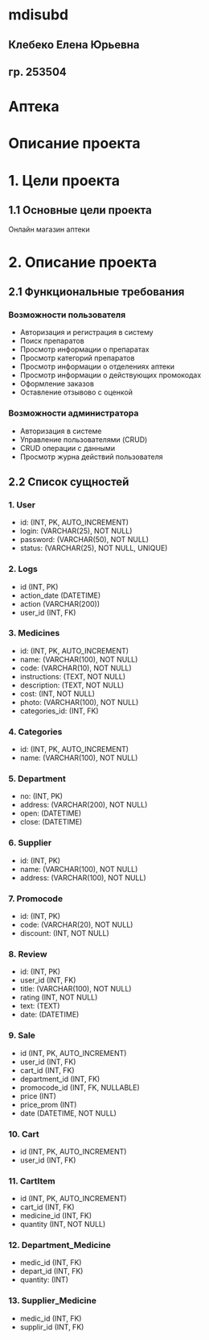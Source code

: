 # mdisubd
## Клебеко Елена Юрьевна
## гр. 253504
# Аптека
# Описание проекта
# 1. Цели проекта
## 1.1 Основные цели проекта
Онлайн магазин аптеки
# 2. Описание проекта
## 2.1 Функциональные требования
### Возможности пользователя
- Авторизация и регистрация в систему
- Поиск препаратов
- Просмотр информации о препаратах
- Просмотр категорий препаратов
- Просмотр информации о отделениях аптеки
- Просмотр информации о действующих промокодах
- Оформление заказов
- Оставление отзывово с оценкой
### Возможности администратора
- Авторизация в системе
- Управление пользователями (CRUD)
- CRUD операции с данными
- Просмотр журна действий пользователя
## 2.2 Список сущностей
### 1. User
- id: (INT, PK, AUTO_INCREMENT) 
- login: (VARCHAR(25), NOT NULL)
- password: (VARCHAR(50), NOT NULL)
- status: (VARCHAR(25), NOT NULL, UNIQUE)
### 2. Logs
- id (INT, PK) 
- action_date (DATETIME)
- action (VARCHAR(200))
- user_id (INT, FK)
### 3. Medicines
- id: (INT, PK, AUTO_INCREMENT)
- name: (VARCHAR(100), NOT NULL)
- code: (VARCHAR(10), NOT NULL)
- instructions: (TEXT, NOT NULL)
- description: (TEXT, NOT NULL)
- cost: (INT, NOT NULL)
- photo: (VARCHAR(100), NOT NULL)
- categories_id: (INT, FK)
### 4. Categories
- id: (INT, PK, AUTO_INCREMENT)
- name: (VARCHAR(100), NOT NULL)
### 5. Department
- no: (INT, PK)
- address: (VARCHAR(200), NOT NULL)
- open: (DATETIME)
- close: (DATETIME)
### 6. Supplier
- id: (INT, PK)
- name: (VARCHAR(100), NOT NULL)
- address: (VARCHAR(100), NOT NULL)
### 7. Promocode
- id: (INT, PK)
- code: (VARCHAR(20), NOT NULL)
- discount: (INT, NOT NULL)
### 8. Review
- id: (INT, PK)
- user_id (INT, FK)
- title: (VARCHAR(100), NOT NULL)
- rating (INT, NOT NULL)
- text: (TEXT)
- date: (DATETIME)
### 9. Sale
- id (INT, PK, AUTO_INCREMENT)
- user_id (INT, FK)
- cart_id (INT, FK)
- department_id (INT, FK)
- promocode_id (INT, FK, NULLABLE)
- price (INT)
- price_prom (INT)
- date (DATETIME, NOT NULL)
### 10. Cart
- id (INT, PK, AUTO_INCREMENT)
- user_id (INT, FK)
### 11. CartItem
- id (INT, PK, AUTO_INCREMENT)
- cart_id (INT, FK)
- medicine_id (INT, FK)
- quantity (INT, NOT NULL)
### 12. Department_Medicine
- medic_id (INT, FK)
- depart_id (INT, FK)
- quantity: (INT)
### 13. Supplier_Medicine
- medic_id (INT, FK)
- supplir_id (INT, FK)




